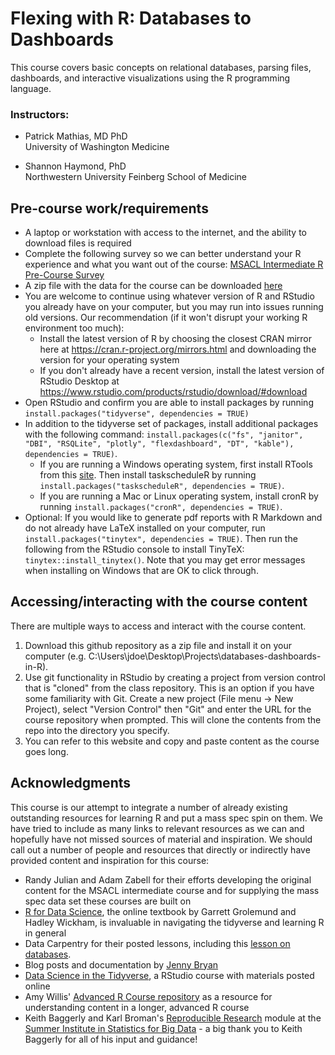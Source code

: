 # Flexing with R: Databases to Dashboards

This course covers basic concepts on relational databases, parsing files, dashboards, and interactive visualizations using the R programming language.

### Instructors:
- Patrick Mathias, MD PhD  
  University of Washington Medicine  

- Shannon Haymond, PhD  
  Northwestern University Feinberg School of Medicine

## Pre-course work/requirements

- A laptop or workstation with access to the internet, and the ability to download files is required
- Complete the following survey so we can better understand your R experience and what you want out of the course: [MSACL Intermediate R Pre-Course Survey](https://forms.gle/YLNtND5ZCjwYFWiV6)
- A zip file with the data for the course can be downloaded [here](https://drive.google.com/file/d/1nQ_bGhJhzDzgxn4347xLwlwC41jDnV7V/view?usp=sharing)
- You are welcome to continue using whatever version of R and RStudio you already have on your computer, but you may run into issues running old versions. Our recommendation (if it won't disrupt your working R environment too much):
  - Install the latest version of R by choosing the closest CRAN mirror here at https://cran.r-project.org/mirrors.html and downloading the version for your operating system
  - If you don't already have a recent version, install the latest version of RStudio Desktop at https://www.rstudio.com/products/rstudio/download/#download 
- Open RStudio and confirm you are able to install packages by running `install.packages("tidyverse", dependencies = TRUE)`
- In addition to the tidyverse set of packages, install additional packages with the following command: `install.packages(c("fs", "janitor", "DBI", "RSQLite", "plotly", "flexdashboard", "DT", "kable"), dependencies = TRUE)`. 
  - If you are running a Windows operating system, first install RTools from this [site](https://cran.r-project.org/bin/windows/Rtools/). Then install taskscheduleR by running `install.packages("taskscheduleR", dependencies = TRUE)`. 
  - If you are running a Mac or Linux operating system, install cronR by running `install.packages("cronR", dependencies = TRUE)`.
- Optional: If you would like to generate pdf reports with R Markdown and do not already have LaTeX installed on your computer, run `install.packages("tinytex", dependencies = TRUE)`. Then run the following from the RStudio console to install TinyTeX: `tinytex::install_tinytex()`. Note that you may get error messages when installing on Windows that are OK to click through.

## Accessing/interacting with the course content

There are multiple ways to access and interact with the course content. 

1. Download this github repository as a zip file and install it on your computer (e.g. C:\Users\jdoe\Desktop\Projects\databases-dashboards-in-R\).
1. Use git functionality in RStudio by creating a project from version control that is "cloned" from the class repository. This is an option if you have some familiarity with Git. Create a new project (File menu -> New Project), select "Version Control" then "Git" and enter the URL for the course repository when prompted. This will clone the contents from the repo into the directory you specify.
1. You can refer to this website and copy and paste content as the course goes long.

## Acknowledgments

This course is our attempt to integrate a number of already existing outstanding resources for learning R and put a mass spec spin on them. We have tried to include as many links to relevant resources as we can and hopefully have not missed sources of material and inspiration. We should call out a number of people and resources that directly or indirectly have provided content and inspiration for this course:

- Randy Julian and Adam Zabell for their efforts developing the original content for the MSACL intermediate course and for supplying the mass spec data set these courses are built on
- [R for Data Science](http://r4ds.had.co.nz/index.html), the online textbook by Garrett Grolemund and Hadley Wickham, is invaluable in navigating the tidyverse and learning R in general
- Data Carpentry for their posted lessons, including this [lesson on databases](https://datacarpentry.org/R-ecology-lesson/05-r-and-databases.html).
- Blog posts and documentation by [Jenny Bryan](https://github.com/jennybc)
- [Data Science in the Tidyverse](https://github.com/AmeliaMN/data-science-in-tidyverse), a RStudio course with materials posted online
- Amy Willis' [Advanced R Course repository](https://github.com/adw96/biostat561) as a resource for understanding content in a longer, advanced R course
- Keith Baggerly and Karl Broman's [Reproducible Research](https://github.com/kabagg/sisbid_2018_rr) module at the [Summer Institute in Statistics for Big Data](https://www.biostat.washington.edu/suminst/sisbid) - a big thank you to Keith Baggerly for all of his input and guidance!
